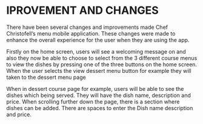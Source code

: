 # IPROVEMENT AND CHANGES
There have been several changes and improvements made Chef Christofell’s menu mobile application. These changes were made to enhance the overall experience for the user when they are using the app.

Firstly on the home screen,  users will see a welcoming message on and also they now  be  able to choose to select from the 3 different course menus to view the dishes by pressing one of the three buttons on the home screen. When the user selects the view dessert menu button for example they will taken to the dessert menu page

When in dessert course page for example, users will be able to see the dishes which being served. They will have the dish name, description and price. When scrolling further down the page, there is a section where dishes can be added. There are spaces to enter the Dish name description and price.
